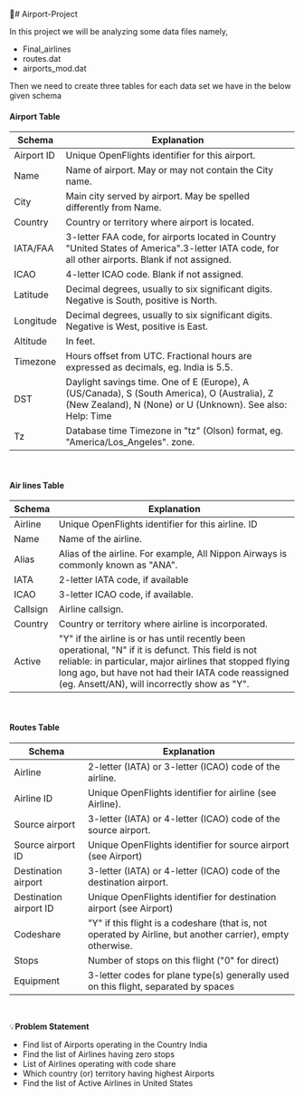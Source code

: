 🛫# Airport-Project

In this project we will be analyzing some data files namely,
- Final_airlines
- routes.dat
- airports_mod.dat

Then we need to create three tables for each data set we have in the below given schema

<h4> Airport Table </h4>

|Schema   |Explanation   |
| ------------ | ------------ |
|Airport ID   | Unique OpenFlights identifier for this airport.  |
| Name  |  Name of airport. May or may not contain the City name. |
| City  |  Main city served by airport. May be spelled differently from Name. |
| Country  |  Country or territory where airport is located. |
| IATA/FAA | 3-letter FAA code, for airports located in Country "United States of America".3-letter IATA code, for all other airports. Blank if not assigned.|
|  ICAO |  4-letter ICAO code. Blank if not assigned. |
| Latitude  | Decimal degrees, usually to six significant digits. Negative is South, positive is North.  |
| Longitude  | Decimal degrees, usually to six significant digits. Negative is West, positive is East.  |
| Altitude  | In feet.  |
| Timezone  |  Hours offset from UTC. Fractional hours are expressed as decimals, eg. India is 5.5. |
| DST  |  Daylight savings time. One of E (Europe), A (US/Canada), S (South America), O (Australia), Z (New Zealand), N (None) or U (Unknown). See also: Help: Time |
|Tz    |  Database time Timezone in "tz" (Olson) format, eg. "America/Los_Angeles". zone.|

<br>
<h4> Air lines Table </h4>

| Schema  | Explanation   |
| ------------ | ------------ |
|  Airline | Unique OpenFlights identifier for this airline. ID   |
| Name  | Name of the airline.  |
| Alias   | Alias of the airline. For example, All Nippon Airways is commonly known as "ANA".   |
| IATA  | 2-letter IATA code, if available  |
| ICAO  | 3-letter ICAO code, if available.   |
| Callsign  | Airline callsign.  |
| Country  | Country or territory where airline is incorporated.  |
| Active  | "Y" if the airline is or has until recently been operational, "N" if it is defunct. This field is not reliable: in particular, major airlines that stopped flying long ago, but have not had their IATA code reassigned (eg. Ansett/AN), will incorrectly show as "Y".  |

<br>
<h4> Routes Table </h4>

| Schema  | Explanation  |
| ------------ | ------------ |
| Airline  |  2-letter (IATA) or 3-letter (ICAO) code of the airline.  |
| Airline ID  | Unique OpenFlights identifier for airline (see Airline).  |
| Source airport  | 3-letter (IATA) or 4-letter (ICAO) code of the source airport.  |
| Source airport ID  | Unique OpenFlights identifier for source airport (see Airport)  |
| Destination airport | 3-letter (IATA) or 4-letter (ICAO) code of the destination airport.  |
| Destination airport ID   |  Unique OpenFlights identifier for destination airport (see Airport) |
| Codeshare   |  "Y" if this flight is a codeshare (that is, not operated by Airline, but another carrier), empty otherwise.|
| Stops  | Number of stops on this flight ("0" for direct)  |
|  Equipment | 3-letter codes for plane type(s) generally used on this flight, separated by spaces  |


<br>

💡**Problem Statement**

- Find list of Airports operating in the Country India
-	Find the list of Airlines having zero stops
-	List of Airlines operating with code share
-	Which country (or) territory having highest Airports
-	Find the list of Active Airlines in United States

